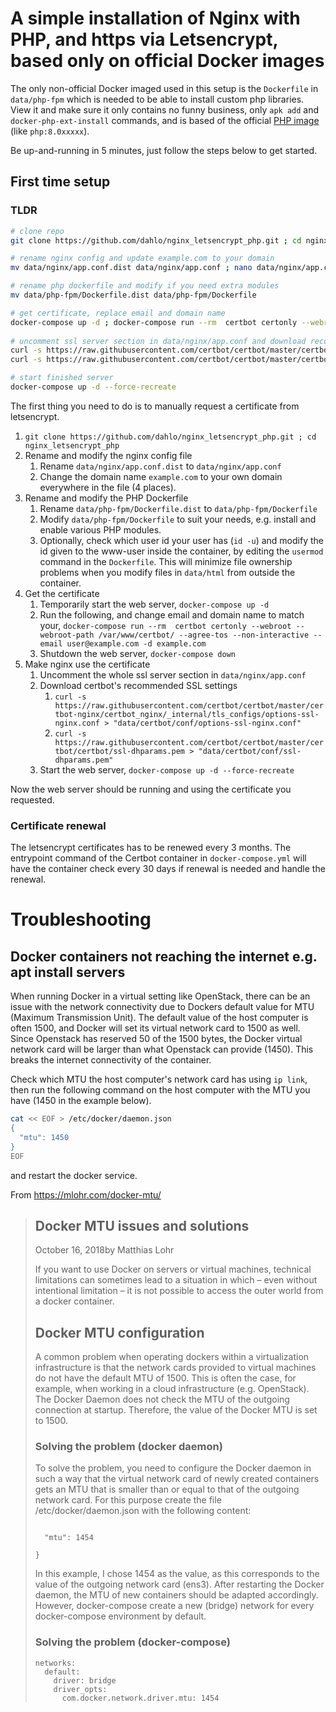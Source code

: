 # A simple installation of Nginx with PHP, and https via Letsencrypt, based only on official Docker images
The only non-official Docker imaged used in this setup is the `Dockerfile` in `data/php-fpm` which is needed to be able to install custom php libraries. View it and make sure it only contains no funny business, only `apk add` and `docker-php-ext-install` commands, and is based of the official [PHP image](https://hub.docker.com/_/php) (like `php:8.0xxxxx`).

Be up-and-running in 5 minutes, just follow the steps below to get started. 

## First time setup

### TLDR
```bash
# clone repo
git clone https://github.com/dahlo/nginx_letsencrypt_php.git ; cd nginx_letsencrypt_php

# rename nginx config and update example.com to your domain
mv data/nginx/app.conf.dist data/nginx/app.conf ; nano data/nginx/app.conf

# rename php dockerfile and modify if you need extra modules
mv data/php-fpm/Dockerfile.dist data/php-fpm/Dockerfile

# get certificate, replace email and domain name
docker-compose up -d ; docker-compose run --rm  certbot certonly --webroot --webroot-path /var/www/certbot/ --agree-tos --non-interactive --email user@example.com -d example.com ; docker-compose down
 
# uncomment ssl server section in data/nginx/app.conf and download recommended ssl settings from certbot
curl -s https://raw.githubusercontent.com/certbot/certbot/master/certbot-nginx/certbot_nginx/_internal/tls_configs/options-ssl-nginx.conf > "data/certbot/conf/options-ssl-nginx.conf"
curl -s https://raw.githubusercontent.com/certbot/certbot/master/certbot/certbot/ssl-dhparams.pem > "data/certbot/conf/ssl-dhparams.pem"

# start finished server
docker-compose up -d --force-recreate
```

The first thing you need to do is to manually request a certificate from letsencrypt.

1. `git clone https://github.com/dahlo/nginx_letsencrypt_php.git ; cd nginx_letsencrypt_php`
1. Rename and modify the nginx config file
   1. Rename `data/nginx/app.conf.dist` to `data/nginx/app.conf`
   1. Change the domain name `example.com` to your own domain everywhere in the file (4 places).
1. Rename and modify the PHP Dockerfile
   1. Rename `data/php-fpm/Dockerfile.dist` to `data/php-fpm/Dockerfile`
   1. Modify `data/php-fpm/Dockerfile` to suit your needs, e.g. install and enable various PHP modules.
   1. Optionally, check which user id your user has (`id -u`) and modify the id given to the www-user inside the container, by editing the `usermod` command in the `Dockerfile`. This will minimize file ownership problems when you modify files in `data/html` from outside the container.
1. Get the certificate
   1. Temporarily start the web server, `docker-compose up -d`
   1. Run the following, and change email and domain name to match your, `docker-compose run --rm  certbot certonly --webroot --webroot-path /var/www/certbot/ --agree-tos --non-interactive --email user@example.com -d example.com` 
   1. Shutdown the web server, `docker-compose down`
1. Make nginx use the certificate
   1. Uncomment the whole ssl server section in `data/nginx/app.conf`
   1. Download certbot's recommended SSL settings
      1. `curl -s https://raw.githubusercontent.com/certbot/certbot/master/certbot-nginx/certbot_nginx/_internal/tls_configs/options-ssl-nginx.conf > "data/certbot/conf/options-ssl-nginx.conf"`  
      1. `curl -s https://raw.githubusercontent.com/certbot/certbot/master/certbot/certbot/ssl-dhparams.pem > "data/certbot/conf/ssl-dhparams.pem"`
   1. Start the web server, `docker-compose up -d --force-recreate`

Now the web server should be running and using the certificate you requested.

### Certificate renewal
The letsencrypt certificates has to be renewed every 3 months. The entrypoint command of the Certbot container in `docker-compose.yml` will have the container check every 30 days if renewal is needed and handle the renewal.

# Troubleshooting
## Docker containers not reaching the internet e.g. apt install servers

When running Docker in a virtual setting like OpenStack, there can be an issue with the network connectivity due to Dockers default value for MTU (Maximum Transmission Unit). The default value of the host computer is often 1500, and Docker will set its virtual network card to 1500 as well. Since Openstack has reserved 50 of the 1500 bytes, the Docker virtual network card will be larger than what Openstack can provide (1450). This breaks the internet connectivity of the container.

Check which MTU the host computer's network card has using `ip link`, then run the following command on the host computer with the MTU you have (1450 in the example below).

```bash
cat << EOF > /etc/docker/daemon.json
{
  "mtu": 1450
}
EOF
```

and restart the docker service.

From https://mlohr.com/docker-mtu/

> ## Docker MTU issues and solutions
> 
> October 16, 2018by Matthias Lohr
> 
> If you want to use Docker on servers or virtual machines, technical limitations can sometimes lead to a situation in which – even without intentional limitation – it is not possible to access the outer world from a docker container.
> 
> 
> 
> ## Docker MTU configuration
> 
> A common problem when operating dockers within a virtualization infrastructure is that the network cards provided to virtual machines do not have the default MTU of 1500. This is often the case, for example, when working in a cloud infrastructure (e.g. OpenStack). The Docker Daemon does not check the MTU of the outgoing connection at startup. Therefore, the value of the Docker MTU is set to 1500.
> 
> ### Solving the problem (docker daemon)
> 
> To solve the problem, you need to configure the Docker daemon in such a way that the virtual network card of newly created containers gets an MTU that is smaller than or equal to that of the outgoing network card. For this purpose create the file /etc/docker/daemon.json with the following content:
> 
> ```{
> 
>   "mtu": 1454
> 
> }
> ```
> In this example, I chose 1454 as the value, as this corresponds to the value of the outgoing network card (ens3). After restarting the Docker daemon, the MTU of new containers should be adapted accordingly. However, docker-compose create a new (bridge) network for every docker-compose environment by default.
> 
> ### Solving the problem (docker-compose)
> 
> ```
> networks:                                
>   default:                               
>     driver: bridge                       
>     driver_opts:                         
>       com.docker.network.driver.mtu: 1454
> ```

